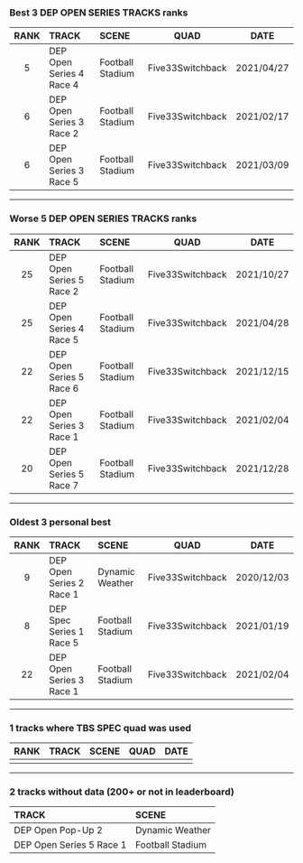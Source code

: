 ### Best 3 DEP OPEN SERIES TRACKS ranks
|RANK|TRACK|SCENE|QUAD|DATE|
|:---:|:---|:---|:---:|:---:|
|5|DEP Open Series 4 Race 4|Football Stadium|Five33Switchback|2021/04/27|
|6|DEP Open Series 3 Race 2|Football Stadium|Five33Switchback|2021/02/17|
|6|DEP Open Series 3 Race 5|Football Stadium|Five33Switchback|2021/03/09|
---
### Worse 5 DEP OPEN SERIES TRACKS ranks
|RANK|TRACK|SCENE|QUAD|DATE|
|:---:|:---|:---|:---:|:---:|
|25|DEP Open Series 5 Race 2|Football Stadium|Five33Switchback|2021/10/27|
|25|DEP Open Series 4 Race 5|Football Stadium|Five33Switchback|2021/04/28|
|22|DEP Open Series 5 Race 6|Football Stadium|Five33Switchback|2021/12/15|
|22|DEP Open Series 3 Race 1|Football Stadium|Five33Switchback|2021/02/04|
|20|DEP Open Series 5 Race 7|Football Stadium|Five33Switchback|2021/12/28|
---
### Oldest 3 personal best
|RANK|TRACK|SCENE|QUAD|DATE|
|:---:|:---|:---|:---:|:---:|
|9|DEP Open Series 2 Race 1|Dynamic Weather|Five33Switchback|2020/12/03|
|8|DEP Spec Series 1 Race 5|Football Stadium|Five33Switchback|2021/01/19|
|22|DEP Open Series 3 Race 1|Football Stadium|Five33Switchback|2021/02/04|
---
### 1 tracks where TBS SPEC quad was used
|RANK|TRACK|SCENE|QUAD|DATE|
|:---:|:---|:---|:---:|:---:|
||||||
---
### 2 tracks without data (200+ or not in leaderboard)
|TRACK|SCENE|
|:---|:---|
|DEP Open Pop-Up 2|Dynamic Weather|
|DEP Open Series 5 Race 1|Football Stadium|
